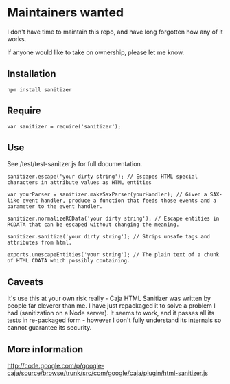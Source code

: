 # Maintainers wanted

I don't have time to maintain this repo, and have long forgotten how any of it works.

If anyone would like to take on ownership, please let me know.

## Installation

```
npm install sanitizer
```

## Require

```
var sanitizer = require('sanitizer');
```

## Use

See /test/test-sanitzer.js for full documentation.

```
sanitizer.escape('your dirty string'); // Escapes HTML special characters in attribute values as HTML entities
```

```
var yourParser = sanitizer.makeSaxParser(yourHandler); // Given a SAX-like event handler, produce a function that feeds those events and a parameter to the event handler.
```

```
sanitizer.normalizeRCData('your dirty string'); // Escape entities in RCDATA that can be escaped without changing the meaning.
```

```
sanitizer.sanitize('your dirty string'); // Strips unsafe tags and attributes from html.
```

```
exports.unescapeEntities('your string'); // The plain text of a chunk of HTML CDATA which possibly containing.
```

## Caveats

It's use this at your own risk really - Caja HTML Sanitizer was written by people far cleverer than me. I have just repackaged it to solve a problem I had (sanitization on a Node server). It seems to work, and it passes all its tests in re-packaged form - however I don't fully understand its internals so cannot guarantee its security.


## More information

http://code.google.com/p/google-caja/source/browse/trunk/src/com/google/caja/plugin/html-sanitizer.js
